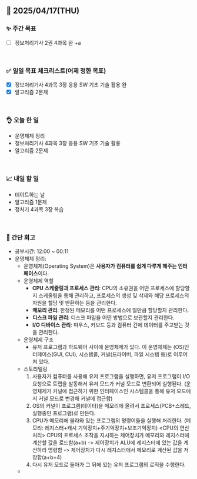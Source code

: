 ## 📅 2025/04/17(THU)


### ✨ 주간 목표

- [ ] 정보처리기사 2권 4과목 완 +a

<br/>

### ✅ 일일 목표 체크리스트(어제 정한 목표)

- [x] 정보처리기사 4과목 3장 응용 SW 기초 기술 활용 완
- [x] 알고리즘 2문제

<br/>

### 👌 오늘 한 일

- 운영체제 정리
- 정보처리기사 4과목 3장 응용 SW 기초 기술 활용
- 알고리즘 2문제

<br/>

### 📈 내일 할 일

- 데이트하는 날
- 알고리즘 1문제
- 정처기 4과목 3장 복습

  
<br/>

### 💭 간단 회고

- 공부시간: 12:00 ~ 00:11
- 운영체제 정리:
  - 운영체제(Operating System)은 **사용자가 컴퓨터를 쉽게 다루게 해주는 인터페이스**이다.
  - 운영체제 역할
    - **CPU 스케줄링과 프로세스 관리**: CPU의 소유권을 어떤 프로세스에 할당할지 스케줄링을 통해 관리하고, 프로세스의 생성 및 삭제와 해당 프로세스의 자원을 할당 및 반환하는 등을 관리한다.
    - **메모리 관리**: 한정된 메모리를 어떤 프로세스에 얼만큼 할당할지 관리한다.
    - **디스크 파일 관리**: 디스크 파일을 어떤 방법으로 보관할지 관리한다.
    - **I/O 디바이스 관리**: 마우스, 키보드 등과 컴퓨터 간에 데이터를 주고받는 것을 관리한다.
  - 운영체제 구조
    - 유저 프로그램과 하드웨어 사이에 운영체제가 있다. 이 운영체제는 (OS)인터페이스(GUI, CUI), 시스템콜, 커널(드라이버, 파일 시스템 등)로 이루어져 있다.
  - 스토리텔링
      1. 사용자가 컴퓨터를 사용해 유저 프로그램을 실행하면, 유저 프로그램이 I/O 요청으로 트랩을 발동해서 유저 모드가 커널 모드로 변환되어 실행된다. (운영체제가 커널에 접근하기 위한 인터페이스인 시스템콜을 통해 유저 모드에서 커널 모드로 변경해 커널에 접근함)
      2. OS의 커널이 프로그램(데이터)을 메모리에 올려서 프로세스(PCB+스레드, 실행중인 프로그램)로 만든다.
      3. CPU가 메모리에 올라와 있는 프로그램의 명령어들을 실행해 처리한다. (메모리: 레지스터+캐시 기억장치+주기억장치+보조기억장치)
         <CPU의 연산처리> CPU의 프로세스 조작을 지시하는 제어장치가 메모리와 레지스터에 계산할 값을 로드함(a+b) -> 제어장치가 ALU에 레지스터에 있는 값을 계산하라 명령함 -> 제어장치가 다시 레지스터에서 메모리로 계산된 값을 저장함(a+b=4)
      4. 다시 유저 모드로 돌아가 그 뒤에 있는 유저 프로그램의 로직을 수행한다.
  -

